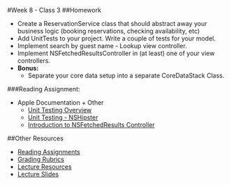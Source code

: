 #Week 8 - Class 3
##Homework
* Create a ReservationService class that should abstract away your business logic (booking reservations, checking availability, etc)
* Add UnitTests to your project. Write a couple of tests for your model.
* Implement search by guest name - Lookup view controller.
* Implement NSFetchedResultsController in (at least) one of your view controllers.
* **Bonus:**
	* Separate your core data setup into a separate CoreDataStack Class.

###Reading Assignment:
* Apple Documentation + Other
  * [Unit Testing Overview](https://developer.apple.com/library/ios/documentation/ToolsLanguages/Conceptual/Xcode_Overview/UnitTesting.html)
  * [Unit Testing - NSHipster](http://nshipster.com/unit-testing/)
  * [Introduction to NSFetchedResults Controller](http://nshipster.com/unit-testing/)

##Other Resources
* [Reading Assignments](../../Resources/ra-grading-standard/)
* [Grading Rubrics](../../Resources/)
* [Lecture Resources](lecture/)
* [Lecture Slides](https://www.icloud.com/keynote/000iXofZ5F04tbkhY8euhC4Cw#Week8_Day3)
